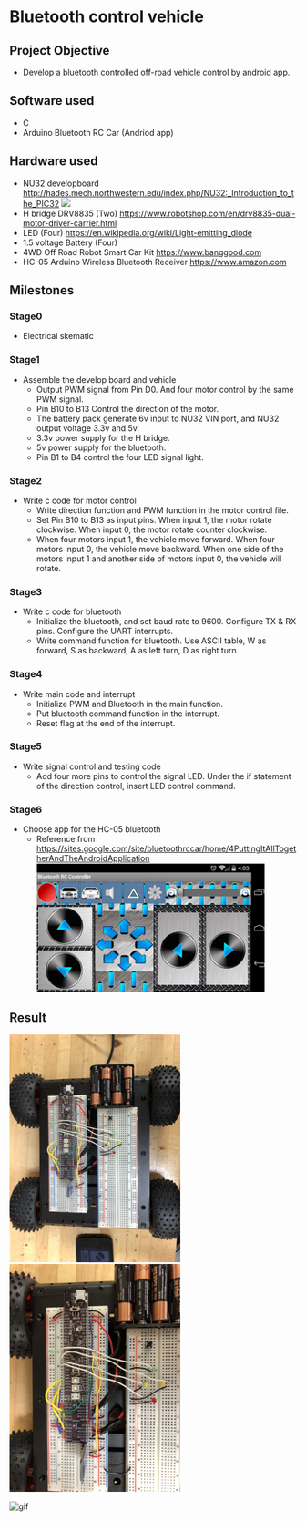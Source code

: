 # Bluetooth control vehicle

## Project Objective
* Develop a bluetooth controlled off-road vehicle control by android app.  
## Software used 
* C
* Arduino Bluetooth RC Car (Andriod app)
## Hardware used
* NU32 developboard 
  http://hades.mech.northwestern.edu/index.php/NU32:_Introduction_to_the_PIC32
  <img src="http://hades.mech.northwestern.edu/images/c/c6/NU32_Nov2015.jpg" width="500">
* H bridge DRV8835 (Two)
  https://www.robotshop.com/en/drv8835-dual-motor-driver-carrier.html
* LED (Four)
  https://en.wikipedia.org/wiki/Light-emitting_diode
* 1.5 voltage Battery (Four)
* 4WD Off Road Robot Smart Car Kit
  https://www.banggood.com
* HC-05 Arduino Wireless Bluetooth Receiver 
  https://www.amazon.com
## Milestones
### Stage0 
* Electrical skematic 

### Stage1
* Assemble the develop board and vehicle 
  * Output PWM signal from Pin D0. And four motor control by the same PWM signal.
  * Pin B10 to B13 Control the direction of the motor.
  * The battery pack generate 6v input to NU32 VIN port, and NU32 output voltage 3.3v and 5v.
  * 3.3v power supply for the H bridge.
  * 5v power supply for the bluetooth.
  * Pin B1 to B4 control the four LED signal light.
### Stage2
* Write c code for motor control
  * Write direction function and PWM function in the motor control file. 
  * Set Pin B10 to B13 as input pins. When input 1, the motor rotate clockwise. When input 0, the motor rotate counter clockwise. 
  * When four motors input 1, the vehicle move forward. When four motors input 0, the vehicle move backward. When one side of the motors     input 1 and another side of motors input 0, the vehicle will rotate. 
### Stage3
* Write c code for bluetooth 
  * Initialize the bluetooth, and set baud rate to 9600. Configure TX & RX pins. Configure the UART interrupts.
  * Write command function for bluetooth. Use ASCII table, W as forward, S as backward, A as left turn, D as right turn.
### Stage4
* Write main code and interrupt
  * Initialize PWM and Bluetooth in the main function.
  * Put bluetooth command function in the interrupt.
  * Reset flag at the end of the interrupt. 
### Stage5 
* Write signal control and testing code
  * Add four more pins to control the signal LED. Under the if statement of the direction control, insert LED control command. 
### Stage6 
* Choose app for the HC-05 bluetooth
  * Reference from https://sites.google.com/site/bluetoothrccar/home/4PuttingItAllTogetherAndTheAndroidApplication
       <img src="https://github.com/szhan151/ME499/blob/master/source/control_panal.png" width="400">
## Result
   <img src="https://github.com/szhan151/ME499/blob/master/source/IMG_2404.JPG" width="300"><img src="https://github.com/szhan151/ME499/blob/master/source/IMG_2405.JPG" width="300">


![gif]()
